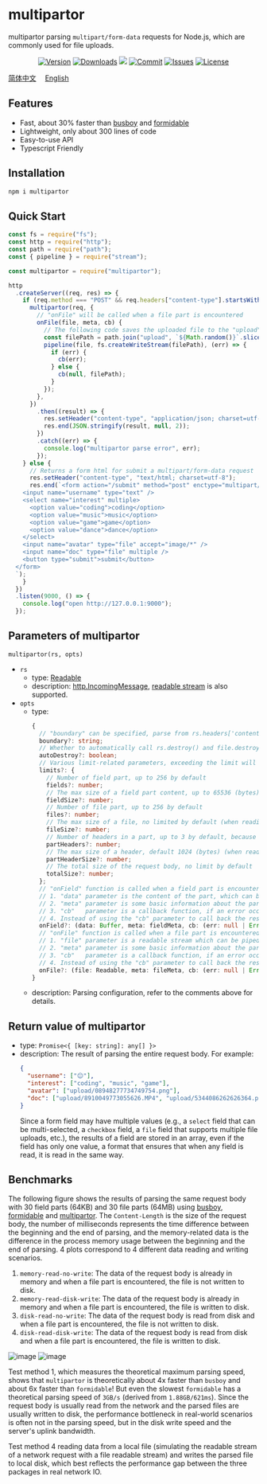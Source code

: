 # multipartor

multipartor parsing `multipart/form-data` requests for Node.js, which are commonly used for file uploads.

<p align="center">
    <a href="https://www.npmjs.com/package/multipartor" target="_blank"><img src="https://img.shields.io/npm/v/multipartor.svg?style=flat-square" alt="Version"></a>
    <a href="https://npmcharts.com/compare/multipartor?minimal=true" target="_blank"><img src="https://img.shields.io/npm/dm/multipartor.svg?style=flat-square" alt="Downloads"></a>
    <a href="https://github.com/haochuan9421/multipartor" target="_blank"><img src="https://visitor-badge.glitch.me/badge?page_id=haochuan9421.multipartor"></a>
    <a href="https://github.com/haochuan9421/multipartor/commits/master" target="_blank"><img src="https://img.shields.io/github/last-commit/haochuan9421/multipartor.svg?style=flat-square" alt="Commit"></a>
    <a href="https://github.com/haochuan9421/multipartor/issues" target="_blank"><img src="https://img.shields.io/github/issues-closed/haochuan9421/multipartor.svg?style=flat-square" alt="Issues"></a>
    <a href="https://github.com/haochuan9421/multipartor/blob/master/LICENSE" target="_blank"><img src="https://img.shields.io/npm/l/@haochuan9421/multipartor.svg?style=flat-square" alt="License"></a>
</p>

[简体中文](https://github.com/haochuan9421/multipartor/blob/master/README.md)&emsp;
[English](https://github.com/haochuan9421/multipartor/blob/master/README_EN.md)&emsp;

## Features

- Fast, about 30% faster than [busboy](https://www.npmjs.com/package/busboy) and [formidable](https://www.npmjs.com/package/formidable)
- Lightweight, only about 300 lines of code
- Easy-to-use API
- Typescript Friendly

## Installation

```bash
npm i multipartor
```

## Quick Start

```js
const fs = require("fs");
const http = require("http");
const path = require("path");
const { pipeline } = require("stream");

const multipartor = require("multipartor");

http
  .createServer((req, res) => {
    if (req.method === "POST" && req.headers["content-type"].startsWith("multipart/form-data")) {
      multipartor(req, {
        // "onFile" will be called when a file part is encountered
        onFile(file, meta, cb) {
          // The following code saves the uploaded file to the "upload" folder (assuming the "upload" folder already exists)
          const filePath = path.join("upload", `${Math.random()}`.slice(2) + path.extname(meta.filename));
          pipeline(file, fs.createWriteStream(filePath), (err) => {
            if (err) {
              cb(err);
            } else {
              cb(null, filePath);
            }
          });
        },
      })
        .then((result) => {
          res.setHeader("content-type", "application/json; charset=utf-8");
          res.end(JSON.stringify(result, null, 2));
        })
        .catch((err) => {
          console.log("multipartor parse error", err);
        });
    } else {
      // Returns a form html for submit a multipart/form-data request
      res.setHeader("content-type", "text/html; charset=utf-8");
      res.end(`<form action="/submit" method="post" enctype="multipart/form-data">
    <input name="username" type="text" />
    <select name="interest" multiple>
      <option value="coding">coding</option>
      <option value="music">music</option>
      <option value="game">game</option>
      <option value="dance">dance</option>
    </select>
    <input name="avatar" type="file" accept="image/*" />
    <input name="doc" type="file" multiple />
    <button type="submit">submit</button>
  </form>
  `);
    }
  })
  .listen(9000, () => {
    console.log("open http://127.0.0.1:9000");
  });
```

## Parameters of multipartor

`multipartor(rs, opts)`

- `rs`
  - type: [Readable](https://nodejs.org/api/stream.html#readable-streams)
  - description: [http.IncomingMessage](https://nodejs.org/api/http.html#class-httpincomingmessage), [readable stream](https://nodejs.org/api/stream.html#readable-streams) is also supported.
- `opts`
  - type:
    ```ts
    {
      // "boundary" can be specified, parse from rs.headers['content-type'] by default
      boundary?: string;
      // Whether to automatically call rs.destroy() and file.destroy() in case of errors in the request body parsing process, default is true
      autoDestroy?: boolean;
      // Various limit-related parameters, exceeding the limit will reject error and stop parsing
      limits?: {
        // Number of field part, up to 256 by default
        fields?: number;
        // The max size of a field part content, up to 65536 (bytes) by default (when reading the content of a field part, the data will temporarily exist in memory, so it needs to be limited, otherwise it may lead to memory leaks, the "text" type field of MySQL only occupies 65535 bytes, so there is no need to give too much space)
        fieldSize?: number;
        // Number of file part, up to 256 by default
        files?: number;
        // The max size of a file, no limited by default (when reading the contents of a file, it is done as a stream and the data is not temporarily stored in memory, so there is not much need to limit it)
        fileSize?: number;
        // Number of headers in a part, up to 3 by default, because each part usually has only Content-Disposition, Content-Type and Content-Transfer-Encoding headers
        partHeaders?: number;
        // The max size of a header, default 1024 (bytes) (when reading the header, the data is temporarily stored in memory, so it needs to be limited, otherwise it may lead to memory leaks)
        partHeaderSize?: number;
        // The total size of the request body, no limit by default
        totalSize?: number;
      };
      // "onField" function is called when a field part is encountered, if no "onField" function is provided, the content of the part will be converted to a utf-8 string
      // 1. "data" parameter is the content of the part, which can be custom transformed
      // 2. "meta" parameter is some basic information about the part, such as: "name" (the value of the name attribute in a form field), "encoding" (the value of the Content-Transfer-Encoding in the part header)
      // 3. "cb"   parameter is a callback function, if an error occurs during your custom transform process, the error message should be called back to notify "multipartor" to end the parsing of the whole request body, if no error occurs, the first parameter of the callback is "null", the second parameter is the result of the transform, the result will be put into the return value of the "multipartor" function
      // 4. Instead of using the "cb" parameter to call back the result, the "onField" function can also inform the result by returning a Promise
      onField?: (data: Buffer, meta: fieldMeta, cb: (err: null | Error, data?: any) => void) => void | Promise<any>;
      // "onFile" function is called when a file part is encountered, If the "onFile" function is not provided, the file content will be ignored
      // 1. "file" parameter is a readable stream which can be piped to your disk or other storage, this readable stream must be exhausted or the entire request parsing process may get stuck
      // 2. "meta" parameter is some basic information about the part, such as: "filename" (original filename), "mimeType" (mime type of the file)
      // 3. "cb"   parameter is a callback function, if an error occurs during your dump file process, the error message should be called back to notify "multipartor" to end the parsing of the whole request body, if no error occurs, the first parameter of the callback is "null", the second parameter is the result of the your dump, the result will be put into the return value of the "multipartor" function
      // 4. Instead of using the "cb" parameter to call back the result, the "onFile" function can also inform the result by returning a Promise
      onFile?: (file: Readable, meta: fileMeta, cb: (err: null | Error, data?: any) => void) => void | Promise<any>;
    }
    ```
  - description: Parsing configuration, refer to the comments above for details.

## Return value of multipartor

- type: `Promise<{ [key: string]: any[] }>`
- description: The result of parsing the entire request body. For example:
  ```json
  {
    "username": ["😊"],
    "interest": ["coding", "music", "game"],
    "avatar": ["upload/08948277734749754.png"],
    "doc": ["upload/8910049773055626.MP4", "upload/5344086262626364.pdf"]
  }
  ```
  Since a form field may have multiple values (e.g., a `select` field that can be multi-selected, a `checkbox` field, a `file` field that supports multiple file uploads, etc.), the results of a field are stored in an array, even if the field has only one value, a format that ensures that when any field is read, it is read in the same way.

## Benchmarks

The following figure shows the results of parsing the same request body with 30 field parts (64KB) and 30 file parts (64MB) using [busboy](https://www.npmjs.com/package/busboy), [formidable](https://www.npmjs.com/package/formidable) and [multipartor]( https://www.npmjs.com/package/multipartor). The `Content-Length` is the size of the request body, the number of milliseconds represents the time difference between the beginning and the end of parsing, and the memory-related data is the difference in the process memory usage between the beginning and the end of parsing. 4 plots correspond to 4 different data reading and writing scenarios.

1. `memory-read-no-write`: The data of the request body is already in memory and when a file part is encountered, the file is not written to disk.
2. `memory-read-disk-write`: The data of the request body is already in memory and when a file part is encountered, the file is written to disk.
3. `disk-read-no-write`: The data of the request body is read from disk and when a file part is encountered, the file is not written to disk.
4. `disk-read-disk-write`: The data of the request body is read from disk and when a file part is encountered, the file is written to disk.

<img alt="image" src="https://user-images.githubusercontent.com/5093611/212078779-330a79fa-2414-4714-a5ca-e60b585ffade.png">
<img alt="image" src="https://user-images.githubusercontent.com/5093611/212078816-d8a64cf1-e7d0-4b38-a32f-432cabb64619.png">

Test method 1, which measures the theoretical maximum parsing speed, shows that `multipartor` is theoretically about 4x faster than `busboy` and about 6x faster than `formidable`! But even the slowest `formidable` has a theoretical parsing speed of `3GB/s` (derived from `1.88GB/621ms`). Since the request body is usually read from the network and the parsed files are usually written to disk, the performance bottleneck in real-world scenarios is often not in the parsing speed, but in the disk write speed and the server's uplink bandwidth.

Test method 4 reading data from a local file (simulating the readable stream of a network request with a file readable stream) and writes the parsed file to local disk, which best reflects the performance gap between the three packages in real network IO.
